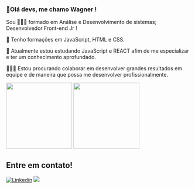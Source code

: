 ### 👋Olá devs, me chamo Wagner !


Sou 👨🏻‍🎓 formado em Análise e Desenvolvimento de sistemas; Desenvolvedor Front-end Jr !


🧠 Tenho formações em JavaScript, HTML e CSS.

🎯 Atualmente estou estudando JavaScript e REACT afim de me especializar e ter um conhecimento aprofundado.

👨🏻‍💻 Estou procurando colaborar em desenvolver grandes resultados em equipe e de maneira que possa me desenvolver profissionalmente.


<div>
  <img height="180em" src="https://github-readme-stats.vercel.app/api?username=WagProjects&show_icons=true&theme=tokyonight"/>
  <img height="180em" src="https://github-readme-stats.vercel.app/api/top-langs/?username=WagProjects&layout=compact&theme=tokyonight"/>
</div>

## Entre em contato!

[![Linkedin](https://img.shields.io/badge/LinkedIn-0077B5?style=for-the-badge&logo=linkedin&logoColor=white)](https://www.linkedin.com/in/wagner-oliveira-b3959a170/)
[![](https://img.shields.io/badge/website-000000?style=for-the-badge&logo=About.me&logoColor=white)]()
